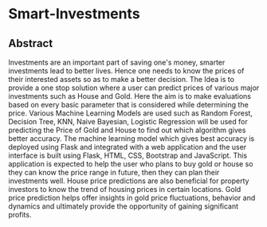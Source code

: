 # Smart-Investments

## **Abstract**

Investments are an important part of saving one's money, smarter investments lead to better lives. Hence one needs to know the prices of their interested assets so as to make a better decision. The Idea is to provide a one stop solution where a user can predict prices of various major investments such as House and Gold. Here the aim is to make evaluations based on every basic parameter that is considered while determining the price. Various Machine Learning Models are used such as Random Forest, Decision Tree, KNN, Naive Bayesian, Logistic Regression will be used for predicting the Price of Gold and House to find out which algorithm gives better accuracy. The machine learning model which gives best accuracy is deployed using Flask and integrated with a web application and the user interface is built using Flask, HTML, CSS, Bootstrap and JavaScript. This application is expected to help the user who plans to buy gold or house so they can know the price range in future, then they can plan their investments well. House price predictions are also beneficial for property investors to know the trend of housing prices in certain locations. Gold price prediction helps offer insights in gold price fluctuations, behavior and dynamics and ultimately provide the opportunity of gaining significant profits.  
